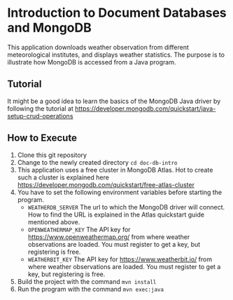 # Introduction to Document Databases and MongoDB

This application downloads weather observation from different meteorological institutes, and displays weather statistics. The purpose is to illustrate how MongoDB is accessed from a Java program.

## Tutorial

It might be a good idea to learn the basics of the MongoDB Java driver by following the tutorial at https://developer.mongodb.com/quickstart/java-setup-crud-operations

## How to Execute

1. Clone this git repository
1. Change to the newly created directory `cd doc-db-intro`
1. This application uses a free cluster in MongoDB Atlas. Hot to create such a cluster is explained here https://developer.mongodb.com/quickstart/free-atlas-cluster
1. You have to set the following environment variables before starting the program.
    * `WEATHERDB_SERVER` The url to which the MongoDB driver will connect. How to find the URL is explained in the Atlas quickstart guide mentioned above.
    * `OPENWEATHERMAP_KEY` The API key for https://www.openweathermap.org/ from where weather observations are loaded. You must register to get a key, but registering is free.
    * `WEATHERBIT_KEY` The API key for https://www.weatherbit.io/ from where weather observations are loaded. You must register to get a key, but registering is free.
1. Build the project with the command `mvn install`
1. Run the program with the command `mvn exec:java`
